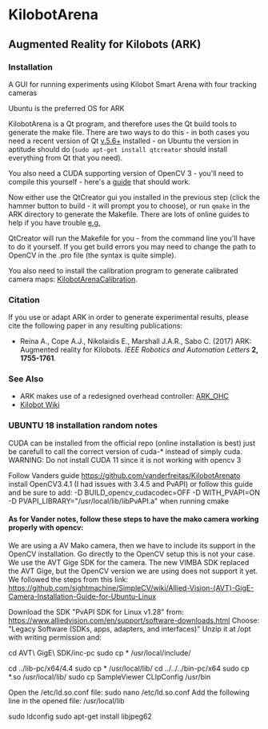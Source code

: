 # KilobotArena
## Augmented Reality for Kilobots (ARK)
### Installation

A GUI for running experiments using Kilobot Smart Arena with four tracking cameras

Ubuntu is the preferred OS for ARK

KilobotArena is a Qt program, and therefore uses the Qt build tools to generate the make file. There are two ways to do this - in both cases you need a recent version of Qt [v.5.6+](www.qt.io) installed - on Ubuntu the version in aptitude should do (`sudo apt-get install qtcreator` should install everything from Qt that you need).

You also need a CUDA supporting version of OpenCV 3 - you'll need to compile this yourself - here's a [guide](https://gist.github.com/filitchp/5645d5eebfefe374218fa2cbf89189aa) that should work. 

Now either use the QtCreator gui you installed in the previous step (click the hammer button to build - it will prompt you to choose), or run `qmake` in the ARK directory to generate the Makefile. There are lots of online guides to help if you have trouble [e.g.](http://doc.qt.io/qtcreator/creator-building-targets.html)

QtCreator will run the Makefile for you - from the command line you'll have to do it yourself. If you get build errors you may need to change the path to OpenCV in the .pro file (the syntax is quite simple).

You also need to install the calibration program to generate calibrated camera maps: [KilobotArenaCalibration](https://github.com/DiODeProject/KilobotArenaCalibration).

### Citation

If you use or adapt ARK in order to generate experimental results, please cite the following paper in any resulting publications:

* Reina A., Cope A.J., Nikolaidis E., Marshall J.A.R., Sabo C. (2017) ARK: Augmented reality for Kilobots. *IEEE Robotics and Automation Letters* **2, 1755-1761**.

### See Also

* ARK makes use of a redesigned overhead controller: [ARK_OHC](https://github.com/DiODeProject/ARK_OHC)
* [Kilobot Wiki](http://diode.group.shef.ac.uk/kilobots/index.php/Kilobots)

### UBUNTU 18 installation random notes
CUDA can be installed from the official repo (online installation is best) just be carefull to call the correct version of cuda-* instead of simply cuda. 
WARNING: Do not install CUDA 11 since it is not working with opencv 3

Follow Vanders guide https://github.com/vanderfreitas/KilobotArenato install OpenCV3.4.1 (I had issues with 3.4.5 and PvAPI) or follow this guide and be sure to add:
-D BUILD_opencv_cudacodec=OFF 
-D WITH_PVAPI=ON
-D PVAPI_LIBRARY="/usr/local/lib/libPvAPI.a"
when running cmake

#### As for Vander notes, follow these steps to have the mako camera working properly with opencv:
We are using a AV Mako camera, then we have to include its support in the OpenCV installation. Go directly to the OpenCV setup this is not your case.
We use the AVT Gige SDK for the camera. The new VIMBA SDK replaced the AVT Gige, but the OpenCV version we are using does not support it yet.
We followed the steps from this link: https://github.com/sightmachine/SimpleCV/wiki/Allied-Vision-(AVT)-GigE-Camera-Installation-Guide-for-Ubuntu-Linux

Download the SDK "PvAPI SDK for Linux v1.28" from: https://www.alliedvision.com/en/support/software-downloads.html
Choose: "Legacy Software (SDKs, apps, adapters, and interfaces)"
Unzip it at /opt with writing permission and:

cd AVT\ GigE\ SDK/inc-pc
sudo cp * /usr/local/include/

cd ../lib-pc/x64/4.4
sudo cp * /usr/local/lib/
cd ../../../bin-pc/x64
sudo cp *.so /usr/local/lib/
sudo cp SampleViewer CLIpConfig /usr/bin

Open the /etc/ld.so.conf file:
sudo nano /etc/ld.so.conf
Add the following line in the opened file:
/usr/local/lib


sudo ldconfig
sudo apt-get install libjpeg62
